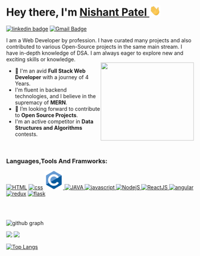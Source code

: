 <h1>Hey there, I'm <a  href="https://github.com/tanyagupta0201/">Nishant Patel </a> <img  src="https://raw.githubusercontent.com/ABSphreak/ABSphreak/master/gifs/Hi.gif" width="30px"></h1>

[![linkedin badge](https://img.shields.io/badge/nishant-patel-0b4944174f?style=flat&logo=linkedin)](https://www.linkedin.com/in/nishant-patel-0b4944174/)
[![Gmail Badge](https://img.shields.io/badge/nkpatel23122000@gmail.com-30302f?style=flat&logo=Gmail&logoColor=red)](mailto:nkpatel23122000@gmail.com)

I am a Web Developer by profession. I have curated many projects and also contributed to various Open-Source projects in the same main stream. I have in-depth knowledge of DSA. I am always eager to explore new and exciting skills or knowledge.
 <br> 
<img align='right' src="https://img.icons8.com/external-victoruler-linear-colour-victoruler/344/external-man-people-victoruler-linear-colour-victoruler-1.png" width="250" height="210">

- 🌱  I'm an avid **Full Stack Web Developer** with a journey of 4 Years.
-  I'm fluent in backend technologies, and I believe in the supremacy of **MERN**.
- 💬 I’m looking forward to contribute to **Open Source Projects**.
-  I'm an active competitor in **Data Structures and Algorithms** contests.


<br>

<h3 align="left">Languages,Tools And Framworks:</h3>

<p align="left">

<a rel="stylesheet" href="https://www.w3schools.com/html/" target="_blank"><img src="https://cdn.jsdelivr.net/gh/devicons/devicon/icons/html5/html5-original.svg" width="50" height="50" alt="HTML"/></a>
<a rel="stylesheet" href="https://www.w3schools.com/css/" target="_blank"><img src="https://cdn.jsdelivr.net/gh/devicons/devicon/icons/css3/css3-original.svg" width="50" height="50" alt="css" /></a>
<a href="https://www.cprogramming.com/" target="_blank"> <img src="https://raw.githubusercontent.com/devicons/devicon/master/icons/c/c-original.svg" alt="c" width="50" height="50"/> </a> 
<a rel="stylesheet" href="https://www.java.com/en/" target="_blank"> <img src="https://cdn.jsdelivr.net/gh/devicons/devicon/icons/java/java-original-wordmark.svg" width="50" height="50" alt="JAVA" /> </a>
<a href="https://www.w3schools.com/js/" target="_blank"> <img src="https://raw.githubusercontent.com/jmnote/z-icons/master/svg/javascript.svg" alt="javascript" width="50" height="50"/> </a>
 <a rel="stylesheet" href="https://nodejs.org/en/" target="_blank"><img src="https://cdn.jsdelivr.net/gh/devicons/devicon/icons/nodejs/nodejs-original-wordmark.svg" width="50" height="50" alt="NodejS"  /> </a>
<a rel="stylesheet" href="https://reactjs.org/" target="_blank"> <img src="https://cdn.jsdelivr.net/gh/devicons/devicon/icons/react/react-original.svg" alt="ReactJS" width="50" height="50" /> </a><a rel="stylesheet" href="https://angular.io/" target="_blank"><img src="https://cdn.jsdelivr.net/gh/devicons/devicon/icons/angularjs/angularjs-original.svg" width="50" height="50" alt="angular" /> </a>
<a rel="stylesheet" href="https://redux.js.org/" target="_blank"><img src="https://cdn.jsdelivr.net/gh/devicons/devicon/icons/redux/redux-original.svg" width="50" height="50" alt="redux" /></a>
<a rel="stylesheet" href="https://flask.palletsprojects.com/en/2.0.x/" target="_blank"><img src="https://cdn.jsdelivr.net/gh/devicons/devicon/icons/flask/flask-original.svg" width="50" height="50" alt="flask" /></a>
</p>



<br>
<br>

![github graph](https://activity-graph.herokuapp.com/graph?username=nishant23122000&theme=react-dark)


<img src = "https://github-readme-streak-stats.herokuapp.com/?user=nishant23122000&theme=dark&hide_border=false" width = 500>
<img src = "https://github-readme-stats.vercel.app/api?username=nishant23122000&show_icons=true&theme=dark" width = 500>



[![Top Langs](https://github-readme-stats.vercel.app/api/top-langs/?username=nishant23122000&theme=dark)](https://github.com/nishant23122000/github-readme-stats)

